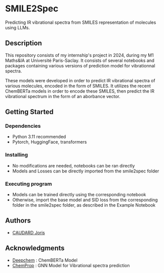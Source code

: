 # SMILE2Spec

Predicting IR vibrational spectra from SMILES representation of molecules using LLMs.

## Description

This repository consists of my internship's project in 2024, during my M1 Maths&IA at Université Paris-Saclay. It consists of several notebooks and packages containing various versions of prediction model for vibrationnal spectra.

These models were developed in order to predict IR vibrational spectra of various molecules, encoded in the form of SMILES. It utilizes the recent ChemBERTa models in order to encode these SMILES, then predict the IR vibrational spectrum in the form of an aborbance vector.

## Getting Started

### Dependencies

* Python 3.11 recommended
* Pytorch, HuggingFace, transformers

### Installing

* No modifications are needed, notebooks can be ran directly
* Models and Losses can be directly imported from the smile2spec folder


### Executing program

* Models can be trained directly using the corresponding notebook
* Otherwise, import the base model and SID loss from the corresponding folder in the smile2spec folder, as described in the Example Notebook


## Authors


* [CAUDARD Joris](https://github.com/JorisCaudard)


## Acknowledgments

* [Deepchem](https://github.com/deepchem) : ChemBERTa Model
* [ChemProp](https://github.com/gfm-collab/chemprop-IR) : GNN Model for Vibrational spectra prediction

